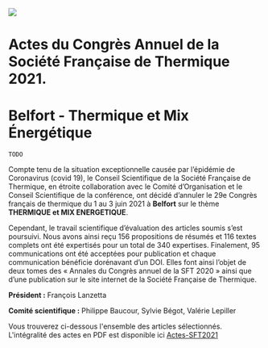 ![](https://www.sft.asso.fr/DOIeditions/CFT2021/Bandeau3_SFT2021_970x300_web.png)

    
# Actes du Congrès Annuel de la Société Française de Thermique 2021.<br> 
    


# Belfort - Thermique et Mix Énergétique



    TODO

Compte tenu de la situation exceptionnelle causée par l’épidémie de Coronavirus (covid 19), le Conseil Scientifique de la Société Française de Thermique, en étroite collaboration avec le Comité d’Organisation et le Conseil Scientifique de la conférence, ont décidé d’annuler le 29e Congrès français de thermique du 1 au 3 juin 2021 à **Belfort** sur le thème **THERMIQUE et MIX ENERGETIQUE**. 

Cependant, le travail scientifique d’évaluation des articles soumis s’est poursuivi. Nous avons ainsi reçu 156 propositions de résumés et 116 textes complets ont été expertisés pour un total de 340 expertises. Finalement, 95 communications ont été acceptées pour publication et chaque communication bénéficie dorénavant d’un DOI. Elles font ainsi l’objet de deux tomes des « Annales du Congrès annuel de la SFT 2020 » ainsi que d’une publication sur le site internet de la Société Française de Thermique.

**Président :** François Lanzetta

**Comité scientifique :**  Philippe Baucour, Sylvie Bégot, Valérie Lepiller

Vous trouverez ci-dessous l'ensemble des articles sélectionnés. L'intégralité des actes en PDF est disponible ici [Actes-SFT2021](https://www.sft.asso.fr/DOIeditions/CFT2021/PDF/Actes_SFT2021.pdf) 


